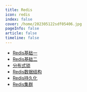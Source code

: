 ```yaml
---
title: Redis
icon: redis 
index: false
cover: /home/202305122sdf05406.jpg
pageInfo: false
article: false
timeline: false
---
```


- <HopeIcon icon="page"/> [Redis基础一](0redis.md)
- <HopeIcon icon="page"/> [Redis基础二](1redis.md)
- <HopeIcon icon="page"/> [分布式锁](2lock.md)
- <HopeIcon icon="page"/> [Redis数据结构](3redisdatastructures.md)
- <HopeIcon icon="page"/> [Redis持久化](4redispersistence.md)
- <HopeIcon icon="page"/> [Redis集群](5rediscluster.md)
